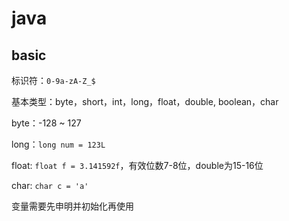 # java

## basic

标识符：`0-9a-zA-Z_$`

基本类型：byte，short，int，long，float，double, boolean，char

byte：-128 ~ 127

long：`long num = 123L`

float: `float f = 3.141592f`，有效位数7-8位，double为15-16位

char: `char c = 'a'`

变量需要先申明并初始化再使用

